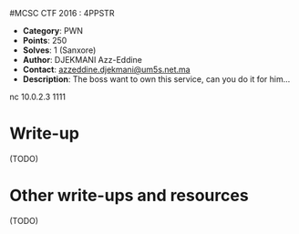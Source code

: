 #MCSC CTF 2016	: 4PPSTR

* **Category**: PWN <br>
* **Points**: 250 <br>
* **Solves**: 1 (Sanxore) <br>
* **Author**: DJEKMANI Azz-Eddine
* **Contact**: azzeddine.djekmani@um5s.net.ma
* **Description**: The boss want to own this service, can you do it for him...<br>

nc 10.0.2.3 1111


# Write-up 

(TODO)

# Other write-ups and resources

(TODO)